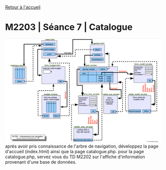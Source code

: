 [Retour à l'accueil](README.md)

# M2203 | Séance 7 | Catalogue
![GitHub Logo](/plan.png)
après avoir pris connaissance de l'arbre de navigation, développez la page d'accueil (index.html) ainsi que la page catalogue.php.
pour la page catalogue.php, servez vous du TD M2202 sur l'affiche d'information provenant d'une base de données.
